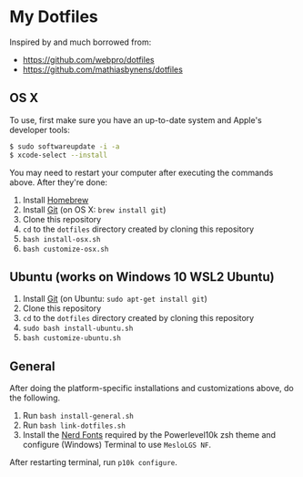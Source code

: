 # My Dotfiles

Inspired by and much borrowed from:

* https://github.com/webpro/dotfiles
* https://github.com/mathiasbynens/dotfiles


## OS X

To use, first make sure you have an up-to-date system and Apple's developer tools:

```sh
$ sudo softwareupdate -i -a
$ xcode-select --install
```

You may need to restart your computer after executing the commands above.  After they're done:

1. Install [Homebrew](http://brew.sh/)
2. Install [Git](http://git-scm.com/) (on OS X: `brew install git`)
3. Clone this repository
4. `cd` to the `dotfiles` directory created by cloning this repository
5. `bash install-osx.sh`
6. `bash customize-osx.sh`

## Ubuntu (works on Windows 10 WSL2 Ubuntu)

1. Install [Git](http://git-scm.com/) (on Ubuntu: `sudo apt-get install git`)
2. Clone this repository
3. `cd` to the `dotfiles` directory created by cloning this repository
4. `sudo bash install-ubuntu.sh`
5. `bash customize-ubuntu.sh`

## General

After doing the platform-specific installations and customizations above, do the following.

1. Run `bash install-general.sh`
2. Run `bash link-dotfiles.sh`
3. Install the [Nerd Fonts](https://github.com/romkatv/powerlevel10k#fonts) required by the Powerlevel10k zsh theme and configure (Windows) Terminal to use `MesloLGS NF`.

After restarting terminal, run `p10k configure`.